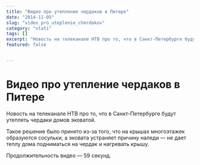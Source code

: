 ```yaml
---
title: "Видео про утепление чердаков в Питере"
date: "2014-11-05"
slug: "video_pro_uteplenie_cherdakov"
category: "stati"
tags: []
excerpt: "Новость на телеканале НТВ про то, что в Санкт-Петербурге будут утеплять чердаки домов эковатой. Такое решение было принято из-за того, что на крышах многоэтажек образуются сосульки, а эковата устраняе..."
featured: false


---
```


# Видео про утепление чердаков в Питере

Новость на телеканале НТВ про то, что в Санкт-Петербурге будут утеплять чердаки домов эковатой.

Такое решение было принято из-за того, что на крышах многоэтажек образуются сосульки, а эковата устраняет причину наледи — не дает теплу дома подниматься на чердак и нагревать крышу.

Продолжительность видео — 59 секунд.

